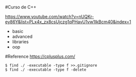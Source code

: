 #Curso de C++

https://www.youtube.com/watch?v=nUQKr-ey86Y&list=PLx4x_zx8csUjczg1qPHavU1vw1IkBcm40&index=1

- basic
- advanced
- libraries
- oop

#Reference
https://cplusplus.com/

```shell script
$ find ./ -executable -type f >>.gitignore
$ find ./ -executable -type f -delete
```
